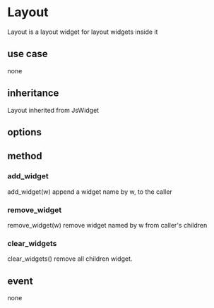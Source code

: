 # Layout
Layout is a layout widget for layout widgets inside  it
## use case
none
## inheritance
Layout inherited from JsWidget
## options
## method
### add_widget
add_widget(w) append a  widget name by w, to the caller
### remove_widget
remove_widget(w) remove widget named by w from caller's children
### clear_widgets
clear_widgets() remove all children widget.
## event
none
